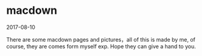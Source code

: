 # macdown
2017-08-10

There are some macdown pages and pictures，all of this is made by me, of course, they are comes form myself exp.
Hope they can give a hand to you.
